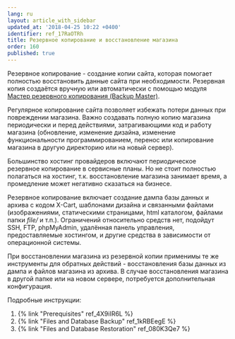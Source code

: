 ```yaml
---
lang: ru
layout: article_with_sidebar
updated_at: '2018-04-25 10:22 +0400'
identifier: ref_17RaOTRh
title: Резервное копирование и восстановление магазина
order: 160
published: true
---
```

Резервное копирование - создание копии сайта, которая помогает полностью восстановить данные сайта при необходимости. Резервная копия создаётся вручную или автоматически с помощью модуля [Мастер резервного копирования (Backup Master)](https://market.x-cart.com/addons/backup-master.html "How to Back Up and Restore the Site"). 

Регулярное копирование сайта позволяет избежать потери данных при повреждении магазина. Важно создавать полную копию магазина периодически и перед действиями, затрагивающими код и работу магазина (обновление, изменение дизайна, изменение функциональности программированием, перенос или копирование магазина в другую директорию или на новый сервер). 

Большинство хостинг провайдеров включают периодическое резервное копирование в сервисные планы. Но не стоит полностью полагаться на хостинг, т.к. восстановление магазина занимает время, а промедление может негативно сказаться на бизнесе.  

Резервное копирование включает создание дампа базы данных и архива с кодом X-Cart, шаблонами дизайна и связанными файлами (изображениями, статическими страницами, html каталогом, файлами папки _file/_ и т.п.). Ограничений относительно средств нет, подойдут SSH, FTP, phpMyAdmin, удалённая панель управления, предоставляемые хостингом, и другие средства в зависимости от операционной системы.

При восстановлении магазина из резервной копии применимы те же инструменты для обратных действий - восстановления базы данных из дампа и файлов магазина из архива. В случае восстановления магазина в другой папке или на новом сервере, потребуется дополнительная конфигурация.

Подробные инструкции:
1. {% link "Prerequisites" ref_4X9iIR6L %}
2. {% link "Files and Database Backup" ref_1kRBEegE %}
3. {% link "Files and Database Restoration" ref_080K3Qe7 %}
